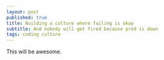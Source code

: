 ```yaml
---
layout: post
published: true
title: Building a culture where failing is okay
subtitle: And nobody will get fired because prod is down
tags: coding culture
---
```

This will be awesome.
